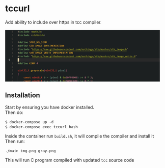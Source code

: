 # tccurl 
Add ability to include over https in tcc compiler.
<br/>
<br/>
![alt text](tccurl-example.jpg)

## Installation
Start by ensuring you have docker installed. <br/>
Then do:
```
$ docker-compose up -d 
$ docker-compose exec tccurl bash
```
Inside the container run `build.sh`, it will compile the compiler and install it <br/>
Then run:
```
./main img.png gray.png
```
This will run C program compiled with updated ```tcc``` source code
